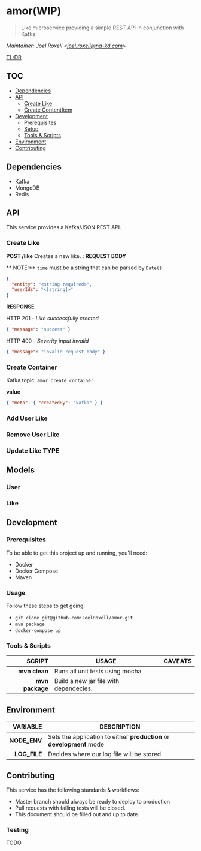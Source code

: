 # amor(WIP)
> Like microservice providing a simple REST API in conjunction with Kafka.

*Maintainer: Joel Roxell &lt;joel.roxell@na-kd.com&gt;*

[TL;DR](#api)

## TOC
<!-- TOC depthFrom:2 depthTo:6 widthLinks:1 upateOnSave:1 orderedList:0 -->

- [Dependencies](#dependencies)
- [API](#api)
	- [Create Like](#create-like)
	- [Create ContentItem](#create-content-item)
- [Development](#development)
	- [Prerequisites](#prerequisites)
	- [Setup](#setup)
	- [Tools & Scripts](#tools-scripts)
- [Environment](#environment)
- [Contributing](#contributing)

<!-- /TOC -->

## Dependencies
- Kafka
- MongoDB
- Redis

## API
This service provides a Kafka/JSON REST API.

### Create Like
**POST /like**
Creates a new like.
:
**REQUEST BODY**

** NOTE:** `time` must be a string that can be parsed by `Date()`
```json
{
  "entity": "<string required>",
  "userIds": "<[string]>"
}
```

**RESPONSE**

HTTP 201 - *Like successfully created*
```json
{ "message": "success" }
```

HTTP 400 - *Severity input invalid*
```json
{ "message": "invalid request body" }
```

### Create Container
Kafka topic: `amor_create_container`

**value**
```json
{ "meta": { "createdBy": "kafka" } }
```

### Add User Like

### Remove User Like

### Update Like TYPE

## Models

### User

### Like


## Development
### Prerequisites
To be able to get this project up and running, you'll need:
* Docker
* Docker Compose
* Maven

### Usage
Follow these steps to get going:
* `git clone git@github.com:JoelRoxell/amor.git`
* `mvn package`
* `docker-compose up`

### Tools & Scripts
| **SCRIPT**            | **USAGE**                                           | **CAVEATS**
|----------------------:|-----------------------------------------------------|-------------
|**mvn clean**          | Runs all unit tests using mocha                     |            |
|**mvn package**        | Build a new jar file with dependecies.              |            |

## Environment
| **VARIABLE** | **DESCRIPTION**                                                      |
|-------------:|----------------------------------------------------------------------|
|**NODE_ENV**  |Sets the application to either **production** or **development** mode |
|**LOG_FILE**  |Decides where our log file will be stored                             |

## Contributing
This service has the following standards & workflows:
* Master branch should always be ready to deploy to production
* Pull requests with failing tests will be closed.
* This document should be filled out and up to date.

### Testing
TODO